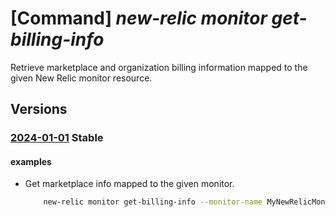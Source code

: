 # [Command] _new-relic monitor get-billing-info_

Retrieve marketplace and organization billing information mapped to the given New Relic monitor resource.

## Versions

### [2024-01-01](/Resources/mgmt-plane/L3N1YnNjcmlwdGlvbnMve30vcmVzb3VyY2Vncm91cHMve30vcHJvdmlkZXJzL25ld3JlbGljLm9ic2VydmFiaWxpdHkvbW9uaXRvcnMve30vZ2V0YmlsbGluZ2luZm8=/2024-01-01.xml) **Stable**

<!-- mgmt-plane /subscriptions/{}/resourcegroups/{}/providers/newrelic.observability/monitors/{}/getbillinginfo 2024-01-01 -->

#### examples

- Get marketplace info mapped to the given monitor.
    ```bash
        new-relic monitor get-billing-info --monitor-name MyNewRelicMonitor --resource-group MyResourceGroup
    ```
